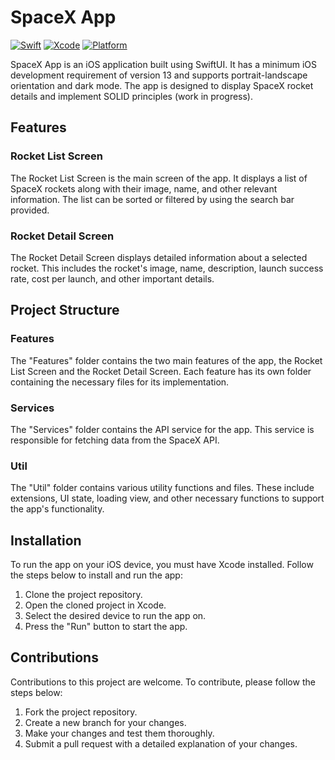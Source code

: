 # SpaceX App


[![Swift](https://img.shields.io/badge/swift-5.4-orange.svg)](https://swift.org/)  [![Xcode](https://img.shields.io/badge/xcode-14.2-blue.svg)](https://developer.apple.com/xcode/)  [![Platform](https://img.shields.io/badge/platform-ios-lightgrey.svg)](https://developer.apple.com/ios/)  


SpaceX App is an iOS application built using SwiftUI. It has a minimum iOS development requirement of version 13 and supports portrait-landscape orientation and dark mode. The app is designed to display SpaceX rocket details and implement SOLID principles (work in progress).

## Features

### Rocket List Screen

The Rocket List Screen is the main screen of the app. It displays a list of SpaceX rockets along with their image, name, and other relevant information. The list can be sorted or filtered by using the search bar provided.

### Rocket Detail Screen

The Rocket Detail Screen displays detailed information about a selected rocket. This includes the rocket's image, name, description, launch success rate, cost per launch, and other important details.

## Project Structure

### Features

The "Features" folder contains the two main features of the app, the Rocket List Screen and the Rocket Detail Screen. Each feature has its own folder containing the necessary files for its implementation.

### Services

The "Services" folder contains the API service for the app. This service is responsible for fetching data from the SpaceX API.

### Util

The "Util" folder contains various utility functions and files. These include extensions, UI state, loading view, and other necessary functions to support the app's functionality.

## Installation

To run the app on your iOS device, you must have Xcode installed. Follow the steps below to install and run the app:

1.  Clone the project repository.
2.  Open the cloned project in Xcode.
3.  Select the desired device to run the app on.
4.  Press the "Run" button to start the app.

## Contributions

Contributions to this project are welcome. To contribute, please follow the steps below:

1.  Fork the project repository.
2.  Create a new branch for your changes.
3.  Make your changes and test them thoroughly.
4.  Submit a pull request with a detailed explanation of your changes.
